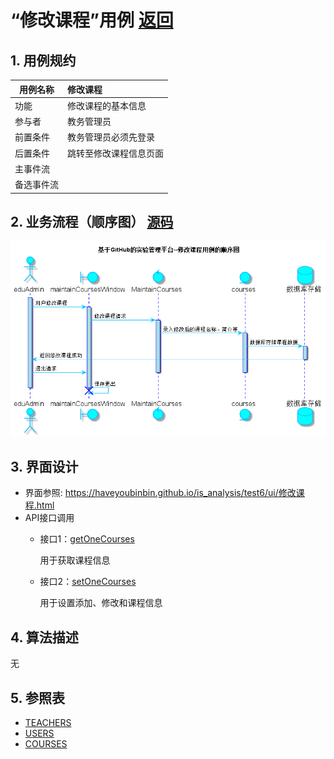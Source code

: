 ﻿<!-- markdownlint-disable MD033-->
<!-- 禁止MD033类型的警告 https://www.npmjs.com/package/markdownlint -->

# “修改课程”用例 [返回](../README.md)
## 1. 用例规约

|用例名称|修改课程|
|-------|:-------------|
|功能|修改课程的基本信息|
|参与者|教务管理员|
|前置条件|教务管理员必须先登录|
|后置条件|跳转至修改课程信息页面|
|主事件流||
|备选事件流| |

## 2. 业务流程（顺序图） [源码](../src/sequence修改课程.puml)
![sequence1](../image/sequence修改课程.png)

## 3. 界面设计
- 界面参照: https://haveyoubinbin.github.io/is_analysis/test6/ui/修改课程.html
- API接口调用
    - 接口1：[getOneCourses](../接口/getOneCourses.md)

        用于获取课程信息

    - 接口2：[setOneCourses](../接口/setOneCourses.md)

        用于设置添加、修改和课程信息

## 4. 算法描述
无

## 5. 参照表
- [TEACHERS](../数据库设计.md/#TEACHERS)
- [USERS](../数据库设计.md/#USERS)
- [COURSES](../数据库设计.md/#COURSES)
